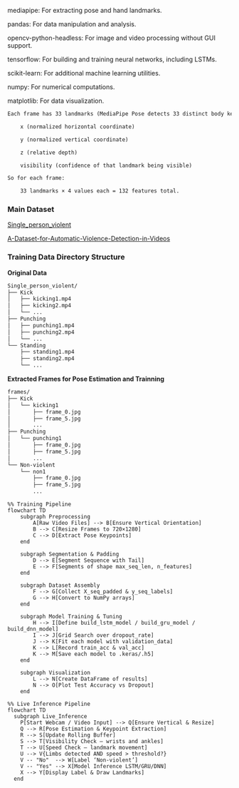 mediapipe: For extracting pose and hand landmarks.

pandas: For data manipulation and analysis.

opencv-python-headless: For image and video processing without GUI support.

tensorflow: For building and training neural networks, including LSTMs.

scikit-learn: For additional machine learning utilities.

numpy: For numerical computations.

matplotlib: For data visualization.

```txt
Each frame has 33 landmarks (MediaPipe Pose detects 33 distinct body keypoints). For each landmark, you get 4 values:

    x (normalized horizontal coordinate)

    y (normalized vertical coordinate)

    z (relative depth)

    visibility (confidence of that landmark being visible)

So for each frame:

    33 landmarks × 4 values each = 132 features total.
```

### Main Dataset
[Single_person_violent](https://www.kaggle.com/datasets/anuja2188/single-person-violent-activity)

[A-Dataset-for-Automatic-Violence-Detection-in-Videos](https://github.com/airtlab/A-Dataset-for-Automatic-Violence-Detection-in-Videos/tree/master?tab=readme-ov-file#a-dataset-for-automatic-violence-detection-in-videos)


### Training Data Directory Structure
**Original Data**
```txt
Single_person_violent/
├── Kick
│   ├── kicking1.mp4
│   ├── kicking2.mp4
│   └── ...
├── Punching
│   ├── punching1.mp4
│   ├── punching2.mp4
│   └── ...
└── Standing
    ├── standing1.mp4
    ├── standing2.mp4
    └── ...
```

**Extracted Frames for Pose Estimation and Trainning**
```txt
frames/
├── Kick
│   └── kicking1
│       ├── frame_0.jpg
│       ├── frame_5.jpg
│       ...
├── Punching
│   └── punching1
│       ├── frame_0.jpg
│       ├── frame_5.jpg
│       ...
└── Non-violent
    └── non1
        ├── frame_0.jpg
        ├── frame_5.jpg
        ...
```

```mermaid
%% Training Pipeline
flowchart TD
    subgraph Preprocessing
        A[Raw Video Files] --> B[Ensure Vertical Orientation]
        B --> C[Resize Frames to 720×1280]
        C --> D[Extract Pose Keypoints]
    end

    subgraph Segmentation & Padding
        D --> E[Segment Sequence with Tail]
        E --> F[Segments of shape max_seq_len, n_features]
    end

    subgraph Dataset Assembly
        F --> G[Collect X_seq_padded & y_seq_labels]
        G --> H[Convert to NumPy arrays]
    end

    subgraph Model Training & Tuning
        H --> I[Define build_lstm_model / build_gru_model / build_dnn_model]
        I --> J[Grid Search over dropout_rate]
        J --> K[Fit each model with validation_data]
        K --> L[Record train_acc & val_acc]
        K --> M[Save each model to .keras/.h5]
    end

    subgraph Visualization
        L --> N[Create DataFrame of results]
        N --> O[Plot Test Accuracy vs Dropout]
    end
```

```mermaid
%% Live Inference Pipeline
flowchart TD
  subgraph Live_Inference
    P[Start Webcam / Video Input] --> Q[Ensure Vertical & Resize]
    Q --> R[Pose Estimation & Keypoint Extraction]
    R --> S[Update Rolling Buffer]
    S --> T[Visibility Check – wrists and ankles]
    T --> U[Speed Check – landmark movement]
    U --> V{Limbs detected AND speed > threshold?}
    V -- "No"  --> W[Label ‘Non‑violent’]
    V -- "Yes" --> X[Model Inference LSTM/GRU/DNN]
    X --> Y[Display Label & Draw Landmarks]
  end
```
